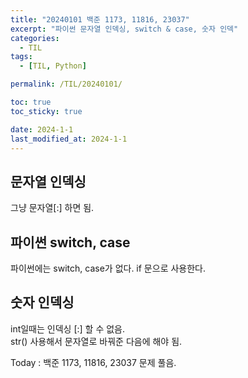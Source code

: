 ```yaml
---
title: "20240101 백준 1173, 11816, 23037"
excerpt: "파이썬 문자열 인덱싱, switch & case, 숫자 인덱"
categories:
  - TIL
tags:
  - [TIL, Python]

permalink: /TIL/20240101/

toc: true
toc_sticky: true

date: 2024-1-1
last_modified_at: 2024-1-1
---
```


## 문자열 인덱싱
그냥 문자열[:] 하면 됨.

## 파이썬 switch, case
파이썬에는 switch, case가 없다. if 문으로 사용한다.

## 숫자 인덱싱
int일때는 인덱싱 [:] 할 수 없음.   
str() 사용해서 문자열로 바꿔준 다음에 해야 됨.
   

Today : 백준 1173, 11816, 23037 문제 풀음.
